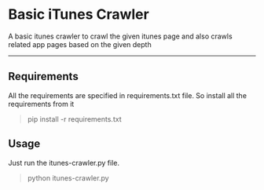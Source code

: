 Basic iTunes Crawler
===================

A basic itunes crawler to crawl the given itunes page and also crawls related app pages based on the given depth

----------


Requirements
-------------

All the requirements are specified in requirements.txt file. So install all the requirements from it

> pip install -r requirements.txt

Usage
-------------

Just run the itunes-crawler.py file.

> python itunes-crawler.py

